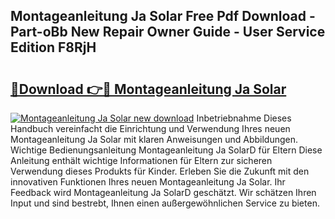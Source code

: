 ## Montageanleitung Ja Solar Free Pdf Download - Part-oBb New Repair Owner Guide - User Service Edition F8RjH

# <h2><a href="http://df90gj1.blite.top/?on=Montageanleitung+Ja+Solar">🔗Download 👉🔴 Montageanleitung Ja Solar</a></h2>

[![Montageanleitung Ja Solar new download](https://i.imgur.com/lujVjoI.png)](http://df90gj1.blite.top/?on=Montageanleitung+Ja+Solar)
Inbetriebnahme Dieses Handbuch vereinfacht die Einrichtung und Verwendung Ihres neuen Montageanleitung Ja Solar mit klaren Anweisungen und Abbildungen. Wichtige Bedienungsanleitung Montageanleitung Ja SolarD für Eltern Diese Anleitung enthält wichtige Informationen für Eltern zur sicheren Verwendung dieses Produkts für Kinder. Erleben Sie die Zukunft mit den innovativen Funktionen Ihres neuen Montageanleitung Ja Solar. Ihr Feedback wird Montageanleitung Ja SolarD geschätzt. Wir schätzen Ihren Input und sind bestrebt, Ihnen einen außergewöhnlichen Service zu bieten.

